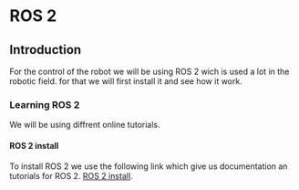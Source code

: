 # ROS 2

## Introduction 
For the control of the robot we will be using ROS 2 wich is used a lot in the robotic field. for that we will first install it and see how it work.

### Learning ROS 2

We will be using diffrent online tutorials.

#### ROS 2 install
To install ROS 2 we use the following link  which give us documentation an tutorials for ROS 2. [ROS 2 install](https://docs.ros.org/en/jazzy/index.html).